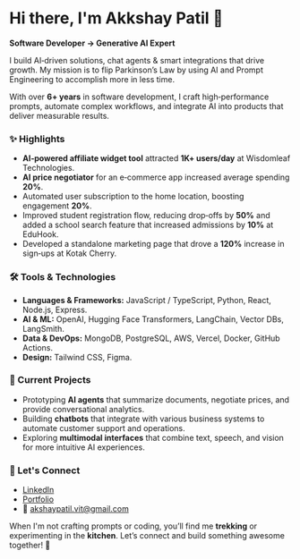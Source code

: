 # Hi there, I'm Akkshay Patil 👋

**Software Developer → Generative AI Expert**

I build AI‑driven solutions, chat agents & smart integrations that drive growth. My mission is to flip Parkinson’s Law by using AI and Prompt Engineering to accomplish more in less time.

With over **6+ years** in software development, I craft high‑performance prompts, automate complex workflows, and integrate AI into products that deliver measurable results.

### ✨ Highlights

- **AI‑powered affiliate widget tool** attracted **1K+ users/day** at Wisdomleaf Technologies.
- **AI price negotiator** for an e‑commerce app increased average spending **20%**.
- Automated user subscription to the home location, boosting engagement **20%**.
- Improved student registration flow, reducing drop‑offs by **50%** and added a school search feature that increased admissions by **10%** at EduHook.
- Developed a standalone marketing page that drove a **120%** increase in sign‑ups at Kotak Cherry.

### 🛠 Tools & Technologies

- **Languages & Frameworks:** JavaScript / TypeScript, Python, React, Node.js, Express.
- **AI & ML:** OpenAI, Hugging Face Transformers, LangChain, Vector DBs, LangSmith.
- **Data & DevOps:** MongoDB, PostgreSQL, AWS, Vercel, Docker, GitHub Actions.
- **Design:** Tailwind CSS, Figma.

### 🔭 Current Projects

- Prototyping **AI agents** that summarize documents, negotiate prices, and provide conversational analytics.
- Building **chatbots** that integrate with various business systems to automate customer support and operations.
- Exploring **multimodal interfaces** that combine text, speech, and vision for more intuitive AI experiences.

### 🤝 Let's Connect

- [LinkedIn](https://www.linkedin.com/in/akkshay-paatil-genai-expert/)
- [Portfolio](https://type.link/akshaypatil-vit) 
- 📧 akshaypatil.vit@gmail.com

When I'm not crafting prompts or coding, you’ll find me **trekking** or experimenting in the **kitchen**. Let’s connect and build something awesome together! 🚀
